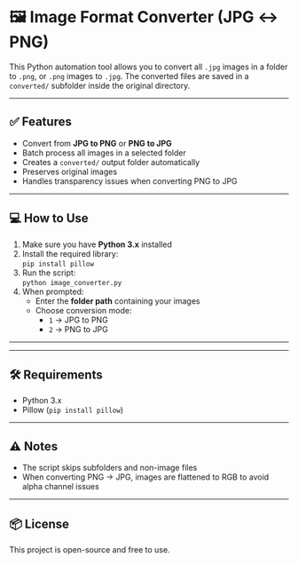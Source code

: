 # 🖼️ Image Format Converter (JPG ↔ PNG)

This Python automation tool allows you to convert all `.jpg` images in a folder to `.png`, or `.png` images to `.jpg`. The converted files are saved in a `converted/` subfolder inside the original directory.

---

## ✅ Features

- Convert from **JPG to PNG** or **PNG to JPG**
- Batch process all images in a selected folder
- Creates a `converted/` output folder automatically
- Preserves original images
- Handles transparency issues when converting PNG to JPG

---

## 💻 How to Use

1. Make sure you have **Python 3.x** installed  
2. Install the required library:  
   `pip install pillow`  
3. Run the script:  
   `python image_converter.py`  
4. When prompted:
   - Enter the **folder path** containing your images
   - Choose conversion mode:
     - `1` → JPG to PNG
     - `2` → PNG to JPG

---


---

## 🛠 Requirements

- Python 3.x
- Pillow (`pip install pillow`)

---

## ⚠️ Notes

- The script skips subfolders and non-image files
- When converting PNG → JPG, images are flattened to RGB to avoid alpha channel issues

---

## 📦 License

This project is open-source and free to use.
